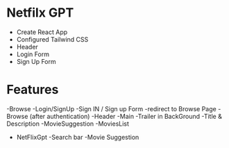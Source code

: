 # Netfilx GPT

- Create React App
- Configured Tailwind CSS
- Header
- Login Form
- Sign Up Form
# Features

-Browse
-Login/SignUp
    -Sign IN / Sign up Form
    -redirect to Browse Page
    -Browse (after authentication)
    -Header
    -Main
        -Trailer in BackGround
        -Title & Description
        -MovieSuggestion
        -MoviesList
        
- NetFlixGpt
    -Search bar
    -Movie Suggestion